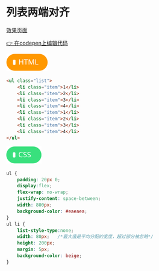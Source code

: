 # 列表两端对齐

[效果页面](../assets/source/01_15两端对齐.html ':include :type=iframe width=100% height=290px')

[:point_right: 在codepen上编辑代码](https://codepen.io/shuangcs/pen/MVRrbr)

![标签](../assets/html.svg)


```html
<ul class="list">
    <li class="item">1</li>
    <li class="item">2</li>
    <li class="item">3</li>
    <li class="item">4</li>
    <li class="item">1</li>
    <li class="item">2</li>
    <li class="item">3</li>
    <li class="item">4</li>
</ul>
```

![标签](../assets/css.svg)

```css
ul {
    padding: 20px 0;
    display:flex;
    flex-wrap: no-wrap;
    justify-content: space-between;
    width: 800px;
    background-color: #eaeaea;
}
ul li {
    list-style-type:none;
    width: 80px;   /*最大值是平均分配的宽度，超过部分被忽略*/
    height: 200px;
    margin: 5px;
    background-color: beige;
}
```